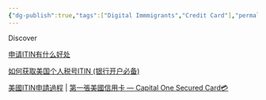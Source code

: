 ```yaml
---
{"dg-publish":true,"tags":["Digital Immmigrants","Credit Card"],"permalink":"/digital-immigrants/美国信用卡/","dgPassFrontmatter":true,"created":"2023-04-22T14:51:47.802+08:00","updated":"2023-08-03T18:56:52.481+08:00"}
---
```


Discover


[申请ITIN有什么好处](https://www.xiaoyaoxi.com/790.html)

[如何获取美国个人税号ITIN (银行开户必备)](https://easyfind8.com/article4/#)

[美國ITIN申請過程](https://medium.com/@glux7381/%E7%BE%8E%E5%9C%8Bitin%E7%94%B3%E8%AB%8B%E9%81%8E%E7%A8%8B-50b4a974f801) | [第一張美國信用卡 — Capital One Secured Card💳](https://medium.com/@glux7381/%E7%AC%AC%E4%B8%80%E5%BC%B5%E7%BE%8E%E5%9C%8B%E4%BF%A1%E7%94%A8%E5%8D%A1-capital-one-secured-card-3c7fd69e348e)

